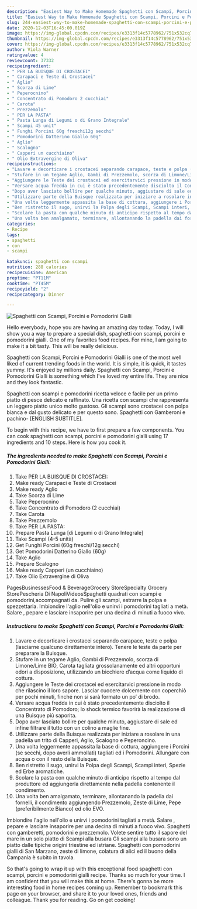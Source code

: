 ```yaml
---
description: "Easiest Way to Make Homemade Spaghetti con Scampi, Porcini e Pomodorini Gialli"
title: "Easiest Way to Make Homemade Spaghetti con Scampi, Porcini e Pomodorini Gialli"
slug: 244-easiest-way-to-make-homemade-spaghetti-con-scampi-porcini-e-pomodorini-gialli
date: 2020-12-03T16:45:00.019Z
image: https://img-global.cpcdn.com/recipes/e3313f14c5778962/751x532cq70/spaghetti-con-scampi-porcini-e-pomodorini-gialli-recipe-main-photo.jpg
thumbnail: https://img-global.cpcdn.com/recipes/e3313f14c5778962/751x532cq70/spaghetti-con-scampi-porcini-e-pomodorini-gialli-recipe-main-photo.jpg
cover: https://img-global.cpcdn.com/recipes/e3313f14c5778962/751x532cq70/spaghetti-con-scampi-porcini-e-pomodorini-gialli-recipe-main-photo.jpg
author: Viola Warner
ratingvalue: 4
reviewcount: 37332
recipeingredient:
- " PER LA BUISQUE DI CROSTACEI"
- " Carapaci e Teste di Crostacei"
- " Aglio"
- " Scorza di Lime"
- " Peperocnino"
- " Concentrato di Pomodoro 2 cucchiai"
- " Carota"
- " Prezzemolo"
- " PER LA PASTA"
- " Pasta Lunga di Legumi o di Grano Integrale"
- " Scampi 45 unit"
- " Funghi Porcini 60g freschi12g secchi"
- " Pomodorini Datterino Giallo 60g"
- " Aglio"
- " Scalogno"
- " Capperi un cucchiaino"
- " Olio Extravergine di Oliva"
recipeinstructions:
- "Lavare e decorticare i crostacei separando carapace, teste e polpa (lasciarne qualcuno direttamente intero). Tenere le teste da parte per preparare la Buisque."
- "Stufare in un tegame Aglio, Gambi di Prezzemolo, scorza di Limone/Lime BIO, Carota tagliata grossolanamente ed altri opportuni odori a disposizione, utilizzando un bicchiere d’acqua come liquido di cottura."
- "Aggiungere le Teste dei crostacei ed esercitarvici pressione in modo che rilascino il loro sapore. Lasciar cuocere dolcemente con coperchiò per pochi minuti, finché non si sarà formato un po’ di brodo."
- "Versare acqua fredda in cui è stato precedentemente disciolto il Concentrato di Pomodoro; lo shock termico favorirà la realizzazione di una Buisque più saporita."
- "Dopo aver lasciato bollire per qualche minuto, aggiustare di sale ed infine filtrare il tutto con un colino a maglie fine."
- "Utilizzare parte della Buisque realizzata per iniziare a rosolare in una padella un trito di Capperi, Aglio, Scalogno e Peperoncino."
- "Una volta leggermente appassita la base di cottura, aggiungere i Porcini (se secchi, dopo averli ammollati) tagliati ed i Pomodorini. Allungare con acqua o con il resto della Buisque."
- "Ben ristretto il sugo, unirvi la Polpa degli Scampi, Scampi interi, Spezie ed Erbe aromatiche."
- "Scolare la pasta con qualche minuto di anticipo rispetto al tempo dal produttore ed aggiungerla direttamente nella padella contenente il condimento."
- "Una volta ben amalgamato, terminare, allontanando la padella dai fornelli, il condimento aggiungendo Prezzemolo, Zeste di Lime, Pepe (preferibilmente Bianco) ed olio EVO."
categories:
- Recipe
tags:
- spaghetti
- con
- scampi

katakunci: spaghetti con scampi 
nutrition: 288 calories
recipecuisine: American
preptime: "PT11M"
cooktime: "PT45M"
recipeyield: "2"
recipecategory: Dinner

---
```



![Spaghetti con Scampi, Porcini e Pomodorini Gialli](https://img-global.cpcdn.com/recipes/e3313f14c5778962/751x532cq70/spaghetti-con-scampi-porcini-e-pomodorini-gialli-recipe-main-photo.jpg)

Hello everybody, hope you are having an amazing day today. Today, I will show you a way to prepare a special dish, spaghetti con scampi, porcini e pomodorini gialli. One of my favorites food recipes. For mine, I am going to make it a bit tasty. This will be really delicious.

Spaghetti con Scampi, Porcini e Pomodorini Gialli is one of the most well liked of current trending foods in the world. It is simple, it is quick, it tastes yummy. It's enjoyed by millions daily. Spaghetti con Scampi, Porcini e Pomodorini Gialli is something which I've loved my entire life. They are nice and they look fantastic.

Spaghetti con scampi e pomodorini ricetta veloce e facile per un primo piatto di pesce delicato e raffinato. Una ricetta con scampi che rappresenta un leggero piatto unico molto gustoso. Gli scampi sono crostacei con polpa bianca e dal gusto delicato e per questo sono. Spaghetti con Gamberoni e pachino- [ENGLISH SUBTITLE].


To begin with this recipe, we have to first prepare a few components. You can cook spaghetti con scampi, porcini e pomodorini gialli using 17 ingredients and 10 steps. Here is how you cook it.

<!--inarticleads1-->

##### The ingredients needed to make Spaghetti con Scampi, Porcini e Pomodorini Gialli:

1. Take  PER LA BUISQUE DI CROSTACEI:
1. Make ready  Carapaci e Teste di Crostacei
1. Make ready  Aglio
1. Take  Scorza di Lime
1. Take  Peperocnino
1. Take  Concentrato di Pomodoro (2 cucchiai)
1. Take  Carota
1. Take  Prezzemolo
1. Take  PER LA PASTA:
1. Prepare  Pasta Lunga [di Legumi o di Grano Integrale]
1. Take  Scampi (4-5 unità)
1. Get  Funghi Porcini (60g freschi/12g secchi)
1. Get  Pomodorini Datterino Giallo (60g)
1. Take  Aglio
1. Prepare  Scalogno
1. Make ready  Capperi (un cucchiaino)
1. Take  Olio Extravergine di Oliva


PagesBusinessesFood &amp; BeverageGrocery StoreSpecialty Grocery StorePescheria Di NapoliVideosSpaghetti quadrati con scampi e pomodorini,accompagnati da. Pulire gli scampi, estrarre la polpa e spezzettarla. Imbiondire l&#39;aglio nell&#39;olio e unirvi i pomodorini tagliati a metà. Salare , pepare e lasciare insaporire per una decina di minuti a fuoco vivo. 

<!--inarticleads2-->

##### Instructions to make Spaghetti con Scampi, Porcini e Pomodorini Gialli:

1. Lavare e decorticare i crostacei separando carapace, teste e polpa (lasciarne qualcuno direttamente intero). Tenere le teste da parte per preparare la Buisque.
1. Stufare in un tegame Aglio, Gambi di Prezzemolo, scorza di Limone/Lime BIO, Carota tagliata grossolanamente ed altri opportuni odori a disposizione, utilizzando un bicchiere d’acqua come liquido di cottura.
1. Aggiungere le Teste dei crostacei ed esercitarvici pressione in modo che rilascino il loro sapore. Lasciar cuocere dolcemente con coperchiò per pochi minuti, finché non si sarà formato un po’ di brodo.
1. Versare acqua fredda in cui è stato precedentemente disciolto il Concentrato di Pomodoro; lo shock termico favorirà la realizzazione di una Buisque più saporita.
1. Dopo aver lasciato bollire per qualche minuto, aggiustare di sale ed infine filtrare il tutto con un colino a maglie fine.
1. Utilizzare parte della Buisque realizzata per iniziare a rosolare in una padella un trito di Capperi, Aglio, Scalogno e Peperoncino.
1. Una volta leggermente appassita la base di cottura, aggiungere i Porcini (se secchi, dopo averli ammollati) tagliati ed i Pomodorini. Allungare con acqua o con il resto della Buisque.
1. Ben ristretto il sugo, unirvi la Polpa degli Scampi, Scampi interi, Spezie ed Erbe aromatiche.
1. Scolare la pasta con qualche minuto di anticipo rispetto al tempo dal produttore ed aggiungerla direttamente nella padella contenente il condimento.
1. Una volta ben amalgamato, terminare, allontanando la padella dai fornelli, il condimento aggiungendo Prezzemolo, Zeste di Lime, Pepe (preferibilmente Bianco) ed olio EVO.


Imbiondire l&#39;aglio nell&#39;olio e unirvi i pomodorini tagliati a metà. Salare , pepare e lasciare insaporire per una decina di minuti a fuoco vivo. Spaghetti con gamberetti, pomodorini e prezzemolo. Volete sentire tutto il sapore del mare in un solo piatto di Scampi alla busara Gli scampi alla busara sono un piatto dalle tipiche origini triestine ed istriane. Spaghetti con pomodorini gialli di San Marzano, zeste di limone, colatura di alici ed il buono della Campania è subito in tavola. 

So that's going to wrap it up with this exceptional food spaghetti con scampi, porcini e pomodorini gialli recipe. Thanks so much for your time. I am confident that you will make this at home. There's gonna be more interesting food in home recipes coming up. Remember to bookmark this page on your browser, and share it to your loved ones, friends and colleague. Thank you for reading. Go on get cooking!
